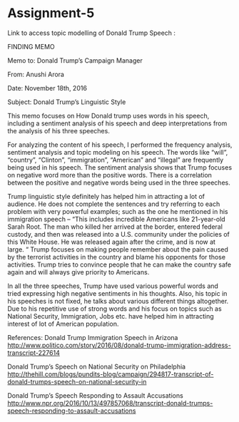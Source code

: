 # Assignment-5

Link to access topic modelling of Donald Trump Speech : 

FINDING MEMO

Memo to: Donald Trump’s Campaign Manager

From: Anushi Arora

Date: November 18th, 2016

Subject: Donald Trump’s Linguistic Style

This memo focuses on How Donald trump uses words in his speech, 
including a sentiment analysis of his speech and deep interpretations from the analysis of his three speeches. 

For analyzing the content of his speech, I performed the frequency analysis, sentiment analysis and topic modeling on his speech. 
The words like “will”, “country”, “Clinton”, “immigration”, “American” and “illegal” are frequently being used in his speech. 
The sentiment analysis shows that Trump focuses on negative word more than the positive words. There is a correlation between the 
positive and negative words being used in the three speeches. 

Trump linguistic style definitely has helped him in attracting a lot of audience. He does not complete the sentences and try referring 
to each problem with very powerful examples; such as the one he mentioned in his immigration speech – “This includes incredible Americans 
like 21-year-old Sarah Root. The man who killed her arrived at the border, entered federal custody, and then was released into a 
U.S. community under the policies of this White House. He was released again after the crime, and is now at large. “ 
Trump focuses on making people remember about the pain caused by the terrorist activities in the country and blame his opponents for 
those activities. Trump tries to convince people that he can make the country safe again and will always give priority to Americans. 

In all the three speeches, Trump have used various powerful words and tried expressing high negative sentiments in his thoughts. Also, his 
topic in his speeches is not fixed, he talks about various different things altogether. Due to his repetitive use of strong words and his focus on topics such as National Security, Immigration, Jobs etc. have helped him 
in attracting interest of lot of American population.

References:
Donald Trump Immigration Speech in Arizona
http://www.politico.com/story/2016/08/donald-trump-immigration-address-transcript-227614

Donald Trump’s Speech on National Security on Philadelphia 
http://thehill.com/blogs/pundits-blog/campaign/294817-transcript-of-donald-trumps-speech-on-national-security-in

Donald Trump’s Speech Responding to Assault Accusations 
http://www.npr.org/2016/10/13/497857068/transcript-donald-trumps-speech-responding-to-assault-accusations



